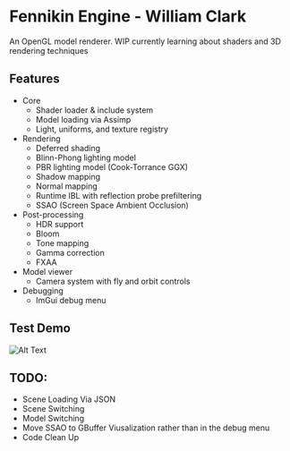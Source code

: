 # Fennikin Engine - William Clark

An OpenGL model renderer. WIP currently learning about shaders and 3D rendering techniques

## Features
- Core
  - Shader loader & include system
  - Model loading via Assimp
  - Light, uniforms, and texture registry
- Rendering
  - Deferred shading
  - Blinn-Phong lighting model
  - PBR lighting model (Cook-Torrance GGX)
  - Shadow mapping
  - Normal mapping
  - Runtime IBL with reflection probe prefiltering
  - SSAO (Screen Space Ambient Occlusion)
- Post-processing
  - HDR support
  - Bloom
  - Tone mapping
  - Gamma correction
  - FXAA
- Model viewer
  - Camera system with fly and orbit controls
- Debugging
  - ImGui debug menu


## Test Demo
![Alt Text](./Docs/PBR_Model_Diffuse_Lighting_Test.gif)


## TODO:
- Scene Loading Via JSON
- Scene Switching
- Model Switching
- Move SSAO to GBuffer Viusalization rather than in the debug menu
- Code Clean Up
